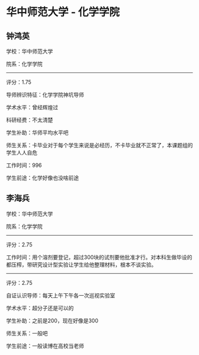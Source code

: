 # 华中师范大学 - 化学学院

## 钟鸿英

学校：华中师范大学

院系：化学学院

* * *

评分：1.75

导师辨识特征：化学学院神坑导师

学术水平：曾经辉煌过

科研经费：不太清楚

学生补助：华师平均水平吧

师生关系：卡毕业对于每个学生来说是必经历，不卡毕业就不正常了，本课题组的学生人人自危

工作时间：996

学生前途：化学好像也没啥前途

## 李海兵

学校：华中师范大学

院系：化学学院

* * *

评分：2.75

工作时间：用个溶剂要登记，超过300块的试剂要他批准才行。对本科生做毕设的都压榨，带研究设计型实验让学生给他整理材料，根本不谈实验。

* * *

评分：2.75

自证认识导师：每天上午下午各一次巡视实验室

学术水平：超分子还是可以的

学生补助：之前是200，现在好像是300

师生关系：一般吧

学生前途：一般读博在高校当老师